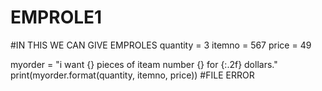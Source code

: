 # EMPROLE1
#IN THIS WE CAN GIVE EMPROLES
quantity = 3
itemno = 567
price = 49

myorder = "i want {} pieces of iteam number {} for {:.2f} dollars."
print(myorder.format(quantity, itemno, price))
#FILE ERROR
